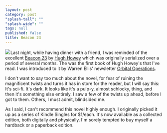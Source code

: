 ```yaml
---
layout: post
category: post
"splash-tall": ""
"splash-wide": ""
tags: null
published: false
title: Beacon 23
---
```


<a href="http://www.amazon.com/Beacon-23-Little-Noises-Kindle-ebook/dp/B00ZB8DHC4/ref=as_li_ss_il?ie=UTF8&linkCode=li2&tag=timegeek-20&linkId=d1437ace19cc68b3cbd5c5651094473e" target="_blank"><img border="0" src="//ws-na.amazon-adsystem.com/widgets/q?_encoding=UTF8&ASIN=B00ZB8DHC4&Format=_SL160_&ID=AsinImage&MarketPlace=US&ServiceVersion=20070822&WS=1&tag=timegeek-20" ></a><img src="//ir-na.amazon-adsystem.com/e/ir?t=timegeek-20&l=li2&o=1&a=B00ZB8DHC4" width="1" height="1" border="0" alt="" style="border:none !important; margin:0px !important;" />Last night, while having dinner with a friend, I was reminded of the excellent [Beacon 23](http://www.amazon.com/Beacon-23-Little-Noises-Kindle-ebook/dp/B00ZB8DHC4/ref=as_li_ss_il?ie=UTF8&linkCode=li2&tag=timegeek-20&linkId=d1437ace19cc68b3cbd5c5651094473e) by [Hugh Howey](http://www.hughhowey.com/) which was originally serialized over a period of several months. The was the first book of Hugh Howey's that I've read. I was introduced to it by Warren Ellis' newsletter [Orbital Operations](http://orbitaloperations.com).

I don't want to say too much about the novel, for fear of ruining the magnificent twists and turns it has in store for the reader, but I will say this: It's sci-fi. It's dark. It looks like it's a pulp-y, almost schlocky, thing, and then it's something else entirely. I saw a few of the twists up ahead, before I got to them. Others, I must admit, blindsided me. 

As I said, I can't recommend this novel highly enough. I originally picked it up as a series of Kindle Singles for $1/each. It's now available as a collected edition, both digitally and physically. I'm sorely tempted to buy myself a hardback or a paperback edition. 
